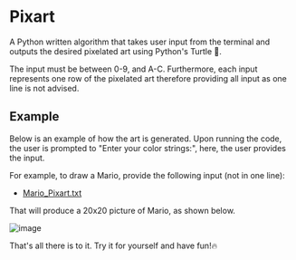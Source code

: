 # Pixart
A Python written algorithm that takes user input from the terminal and outputs the desired pixelated art using Python's Turtle 🐢.

The input must be between 0-9, and A-C. Furthermore, each input represents one row of the pixelated art therefore providing all input as one line is not advised.

## Example
Below is an example of how the art is generated. Upon running the code, the user is prompted to "Enter your color strings:", here, the user provides the input.

For example, to draw a Mario, provide the following input (not in one line):
  - [Mario_Pixart.txt](https://raw.githubusercontent.com/abdullansari/Pixart/refs/heads/main/Mario_Pixart.txt)

That will produce a 20x20 picture of Mario, as shown below.

![image](https://github.com/user-attachments/assets/712bfa2e-fdd3-4e7c-bb2f-b6998ac90aa5)

That's all there is to it. Try it for yourself and have fun!🔥
